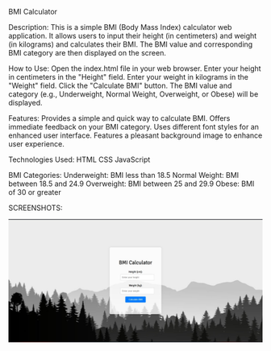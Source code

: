 BMI Calculator

Description: 
This is a simple BMI (Body Mass Index) calculator web application. It allows users to input their height (in centimeters) and weight (in kilograms) and calculates their BMI. The BMI value and corresponding BMI category are then displayed on the screen.

How to Use:
Open the index.html file in your web browser.
Enter your height in centimeters in the "Height" field.
Enter your weight in kilograms in the "Weight" field.
Click the "Calculate BMI" button.
The BMI value and category (e.g., Underweight, Normal Weight, Overweight, or Obese) will be displayed.

Features:
Provides a simple and quick way to calculate BMI.
Offers immediate feedback on your BMI category.
Uses different font styles for an enhanced user interface.
Features a pleasant background image to enhance user experience.

Technologies Used:
HTML
CSS
JavaScript

BMI Categories:
Underweight: BMI less than 18.5
Normal Weight: BMI between 18.5 and 24.9
Overweight: BMI between 25 and 29.9
Obese: BMI of 30 or greater

SCREENSHOTS:

![BMI CALCULATOR](image.png)
